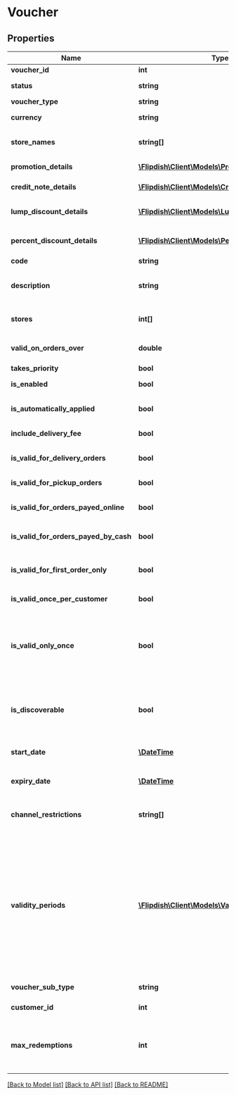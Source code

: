 # Voucher

## Properties
Name | Type | Description | Notes
------------ | ------------- | ------------- | -------------
**voucher_id** | **int** | Voucher Id | [optional] 
**status** | **string** | Voucher Status | [optional] 
**voucher_type** | **string** | Voucher Type | [optional] 
**currency** | **string** | Currency of the voucher | [optional] 
**store_names** | **string[]** | Stores that this voucher applies to | [optional] 
**promotion_details** | [**\Flipdish\\Client\Models\PromotionDetails**](PromotionDetails.md) | Promotion details | [optional] 
**credit_note_details** | [**\Flipdish\\Client\Models\CreditNoteDetails**](CreditNoteDetails.md) | Credit note details | [optional] 
**lump_discount_details** | [**\Flipdish\\Client\Models\LumpDiscountDetails**](LumpDiscountDetails.md) | Lump discount details | [optional] 
**percent_discount_details** | [**\Flipdish\\Client\Models\PercentDiscountDetails**](PercentDiscountDetails.md) | Percent discount details | [optional] 
**code** | **string** | Voucher Code | [optional] 
**description** | **string** | Voucher Description (Visible on printout) | [optional] 
**stores** | **int[]** | Stores that this voucher applies to | [optional] 
**valid_on_orders_over** | **double** | Valid on orders on or above | [optional] 
**takes_priority** | **bool** | Takes priority | [optional] 
**is_enabled** | **bool** | Is voucher enabled | [optional] 
**is_automatically_applied** | **bool** | Is voucher automatically applied | [optional] 
**include_delivery_fee** | **bool** | Include delivery fees | [optional] 
**is_valid_for_delivery_orders** | **bool** | Valid for delivery orders | [optional] 
**is_valid_for_pickup_orders** | **bool** | Valid for pickup orders | [optional] 
**is_valid_for_orders_payed_online** | **bool** | Valid for orders payed online | [optional] 
**is_valid_for_orders_payed_by_cash** | **bool** | Valid for orders payed in cash | [optional] 
**is_valid_for_first_order_only** | **bool** | Valid only on the first order by the customer | [optional] 
**is_valid_once_per_customer** | **bool** | Valid once per customer | [optional] 
**is_valid_only_once** | **bool** | Valid only once, by any customer (once used cannot be used again by any other customer) | [optional] 
**is_discoverable** | **bool** | Enables the voucher to be offered in the Voucher Discoverability feature | [optional] 
**start_date** | [**\DateTime**](\DateTime.md) | Voucher Starts On (Time in UTC) | [optional] 
**expiry_date** | [**\DateTime**](\DateTime.md) | Voucher Expires On (Time in UTC) | [optional] 
**channel_restrictions** | **string[]** | Limit the channels this voucher can be used on | [optional] 
**validity_periods** | [**\Flipdish\\Client\Models\ValidityPeriod[]**](ValidityPeriod.md) | Periods in which the voucher is valid.  An empty list means the voucher is valid at all times.  When updating the voucher, if this is set to null, the validity periods won&#39;t be updated. | [optional] 
**voucher_sub_type** | **string** | Voucher Subtype | [optional] 
**customer_id** | **int** | Customer UserID | [optional] 
**max_redemptions** | **int** | Maximum number of times the voucher can be redeemed (used) | [optional] 

[[Back to Model list]](../README.md#documentation-for-models) [[Back to API list]](../README.md#documentation-for-api-endpoints) [[Back to README]](../README.md)


